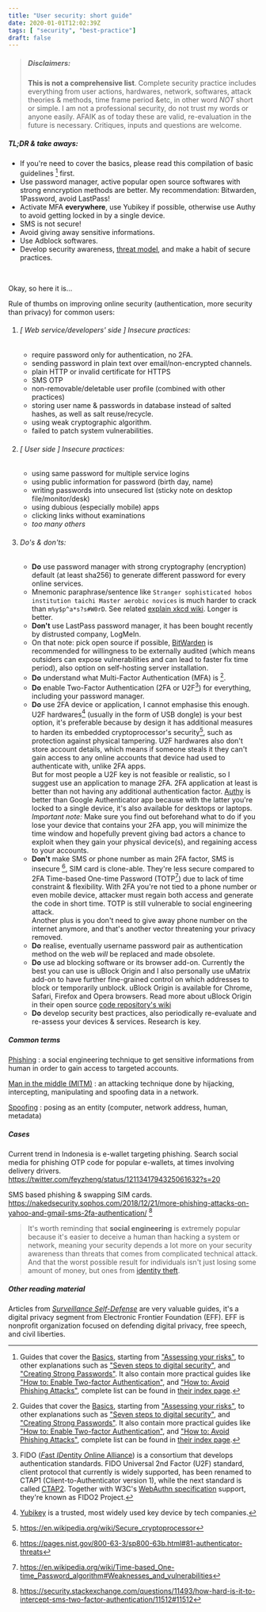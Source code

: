 ```yaml
---
title: "User security: short guide"
date: 2020-01-01T12:02:39Z
tags: [ "security", "best-practice"]
draft: false
---
```


> ##### Disclaimers:
> **This is not a comprehensive list**. Complete security practice includes everything from user actions, hardwares, network, softwares, attack theories & methods, time frame period &etc, in other word _NOT_ short or simple.
> I am not a professional security, do not trust my words or anyone easily. AFAIK as of today these are valid, re-evaluation in the future is necessary.
> Critiques, inputs and questions are welcome.

##### TL;DR & take aways:
- If you're need to cover the basics, please read this compilation of basic guidelines [^1] first.
- Use password manager, active popular open source softwares with strong enncryption methods are better. My recommendation: Bitwarden, 1Password, avoid LastPass!
- Activate MFA **everywhere**, use Yubikey if possible, otherwise use Authy to avoid getting locked in by a single device.
- SMS is not secure!
- Avoid giving away sensitive informations.
- Use Adblock softwares.
- Develop security awareness, [threat model](https://ssd.eff.org/en/glossary/threat-model), and make a habit of secure practices.

&nbsp;&nbsp;&nbsp;&nbsp;

Okay, so here it is...


Rule of thumbs on improving online security (authentication, more security than privacy) for common users:

1. ###### [ Web service/developers' side ] Insecure practices:
    - require password only for authentication, no 2FA.
    - sending password in plain text over email/non-encrypted channels.
    - plain HTTP or invalid certificate for HTTPS
    - SMS OTP
    - non-removable/deletable user profile (combined with other practices)
    - storing user name & passwords in database instead of salted hashes, as well as salt reuse/recycle.
    - using weak cryptographic algorithm.
    - failed to patch system vulnerabilities.
2. ###### [ User side ] Insecure practices:
    - using same password for multiple service logins
    - using public information for password (birth day, name)
    - writing passwords into unsecured list (sticky note on desktop file/monitor/desk)
    - using dubious (especially mobile) apps
    - clicking links without examinations
    - _too many others_
3. ###### Do's & don'ts:
    - **Do** use password manager with strong cryptography (encryption) default (at least sha256) to generate different password for every online services.
    - Mnemonic paraphrase/sentence like `Stranger sophisticated hobos institution taichi Master aerobic novices` is much harder to crack than `m%y$p^a*s?s#W0rD`. See related [explain xkcd wiki](https://www.explainxkcd.com/wiki/index.php/936:_Password_Strength). Longer is better.
    - **Don't** use LastPass password manager, it has been bought recently by distrusted company, LogMeIn.
    - On that note: pick open source if possible, [BitWarden](https://help.bitwarden.com/) is recommended for willingness to be externally audited (which means outsiders can expose vulnerabilities and can lead to faster fix time period), also option on self-hosting server installation.
    - **Do** understand what Multi-Factor Authentication (MFA) is [^1].
    - **Do** enable Two-Factor Authentication (2FA or U2F[^2]) for everything, including your password manager.
    - **Do** use 2FA device or application, I cannot emphasise this enough. U2F hardwares[^5] (usually in the form of USB dongle) is your best option, it's preferable because by design it has additional measures to harden its embedded cryptoprocessor's security[^6], such as protection against physical tampering. U2F hardwares also don't store account details, which means if someone steals it they can't gain access to any online accounts that device had used to authenticate with, unlike 2FA apps.    
    But for most people a U2F key is not feasible or realistic, so I suggest use an application to manage 2FA. 2FA application at least is better than not having any additional authentication factor. [Authy](https://authy.com/) is better than Google Authenticator app because with the latter you're locked to a single device, it's also available for desktops or laptops.     
    _Important note:_ Make sure you find out beforehand what to do if you lose your device that contains your 2FA app, you will minimize the time window and hopefully prevent giving bad actors a chance to exploit when they gain your physical device(s), and regaining access to your accounts.
    - **Don't** make SMS or phone number as main 2FA factor, SMS is insecure [^3], SIM card is clone-able. They're less secure compared to 2FA Time-based One-time Password (TOTP[^4]) due to lack of time constraint & flexibility. With 2FA you're not tied to a phone number or even mobile device, attacker must regain both access and generate the code in short time. TOTP is still vulnerable to social engineering attack.      
    Another plus is you don't need to give away phone number on the internet anymore, and that's another vector threatening your privacy removed.
    - **Do** realise, eventually username password pair as authentication method on the web _will_ be replaced and made obsolete.
    - **Do** use ad blocking software or its browser add-on. Currently the best you can use is uBlock Origin and I also personally use uMatrix add-on to have further fine-grained control on which addresses to block or temporarily unblock. uBlock Origin is available for Chrome, Safari, Firefox and Opera browsers. Read more about uBlock Origin in their open source [code repository's wiki](https://github.com/gorhill/uBlock/wiki)
    - **Do** develop security best practices, also periodically re-evaluate and re-assess your devices & services. Research is key.


##### Common terms

[Phishing](https://en.wikipedia.org/wiki/Phishing)
: a social engineering technique to get sensitive informations from human in order to gain access to targeted accounts.

[Man in the middle (MITM)](https://en.wikipedia.org/wiki/Man-in-the-middle_attack)
: an attacking technique done by hijacking, intercepting,  manipulating and spoofing data in a network.

[Spoofing](https://en.wikipedia.org/wiki/Spoofing_attack)
: posing as an entity (computer, network address, human, metadata)


##### Cases

Current trend in Indonesia is e-wallet targeting phishing. Search social media for phishing OTP code for popular e-wallets, at times involving delivery drivers.
https://twitter.com/feyzheng/status/1211341794325061632?s=20

SMS based phishing & swapping SIM cards.
https://nakedsecurity.sophos.com/2018/12/21/more-phishing-attacks-on-yahoo-and-gmail-sms-2fa-authentication/ [^7]


> It's worth reminding that **social engineering** is extremely popular because it's easier to deceive a human than hacking a system or network, meaning your security depends a lot more on your security awareness than threats that comes from complicated technical attack. And that the worst possible result for individuals isn't just losing some amount of money, but ones from [identity theft](https://en.wikipedia.org/wiki/Identity_theft).


##### Other reading material

Articles from [_Surveillance Self-Defense_](https://ssd.eff.org/) are very valuable guides, it's a digital privacy segment from Electronic Frontier Foundation (EFF). EFF is nonprofit organization focused on defending digital privacy, free speech, and civil liberties.



[^1]: Guides that cover the [Basics](https://ssd.eff.org/module-categories/basics), starting from ["Assessing your risks"](https://ssd.eff.org/en/module/assessing-your-risks), to other explanations such as ["Seven steps to digital security"](https://ssd.eff.org/en/module/seven-steps-digital-security), and ["Creating Strong Passwords"](https://ssd.eff.org/en/module/creating-strong-passwords). It also contain more practical guides like ["How to: Enable Two-factor Authentication"](https://ssd.eff.org/en/module/how-enable-two-factor-authentication), and ["How to: Avoid Phishing Attacks"](https://ssd.eff.org/en/module/how-avoid-phishing-attacks), complete list can be found in [their index page](https://ssd.eff.org/en#index).

[^1]: The simplified explanation of what factors usually means is each of these: something user _knows_, something user _has_, and something user _is_.  https://www.yubico.com/what-is-multi-factor-authentication/#av_section_4

[^2]: FIDO ([*F*ast *ID*entity *O*nline Alliance](https://fidoalliance.org/overview/)) is a consortium that develops authentication standards. FIDO Universal 2nd Factor (U2F) standard, client protocol that currently is widely supported, has been renamed to CTAP1 (Client-to-Authenticator version 1), while the next standard is called [CTAP2](https://fidoalliance.org/specs/fido-v2.0-ps-20190130/fido-client-to-authenticator-protocol-v2.0-ps-20190130.html). Together with W3C's [WebAuthn specification](https://www.w3.org/TR/webauthn-1/) support, they're known as FIDO2 Project.

[^3]: https://pages.nist.gov/800-63-3/sp800-63b.html#81-authenticator-threats

[^4]: https://en.wikipedia.org/wiki/Time-based_One-time_Password_algorithm#Weaknesses_and_vulnerabilities

[^5]: [Yubikey](https://www.yubico.com/why-yubico/for-individuals/#account_protec) is a trusted, most widely used key device by tech companies.

[^6]: https://en.wikipedia.org/wiki/Secure_cryptoprocessor

[^7]: https://security.stackexchange.com/questions/11493/how-hard-is-it-to-intercept-sms-two-factor-authentication/11512#11512
